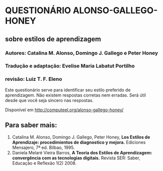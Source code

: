 # QUESTIONÁRIO ALONSO-GALLEGO-HONEY

## sobre estilos de aprendizagem

### Autores: Catalina M. Alonso, Domingo J. Gallego e Peter Honey

### Tradução e adaptação: Evelise Maria Labatut Portilho

### revisão: Luiz T. F. Eleno

Este questionário serve para identificar seu estilo preferido de aprendizagem. Não existem respostas corretas nem erradas. Será útil desde que você seja sincero nas respostas.

Disponível em <http://computeel.org/alonso-gallego-honey/>

## Para saber mais:

1. Catalina M. Alonso, Domingo J. Gallego, Peter Honey, **Los Estilos de Aprendizaje: procedimientos de diagnostico y mejora.** Ediciones Mensajero, 7ª ed. Bilbao, 1995.
2. Daniela Melaré Vieira Barros, **A Teoria dos Estilos de Aprendizagem: convergência com as tecnologias digitais.** Revista SER: Saber, Educação e Reflexão 1(2) 2008.
